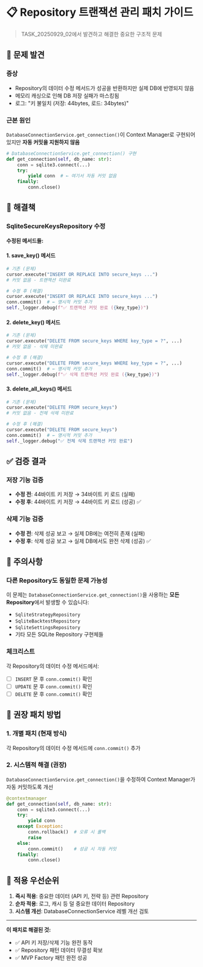 # 📋 Repository 트랜잭션 관리 패치 가이드
>
> TASK_20250929_02에서 발견하고 해결한 중요한 구조적 문제

## 🎯 문제 발견

### 증상

- Repository의 데이터 수정 메서드가 성공을 반환하지만 실제 DB에 반영되지 않음
- 메모리 캐싱으로 인해 DB 저장 실패가 마스킹됨
- 로그: "키 불일치 (저장: 44bytes, 로드: 34bytes)"

### 근본 원인

`DatabaseConnectionService.get_connection()`이 Context Manager로 구현되어 있지만 **자동 커밋을 지원하지 않음**

```python
# DatabaseConnectionService.get_connection() 구현
def get_connection(self, db_name: str):
    conn = sqlite3.connect(...)
    try:
        yield conn  # ← 여기서 자동 커밋 없음
    finally:
        conn.close()
```

## 🔧 해결책

### SqliteSecureKeysRepository 수정

**수정된 메서드들:**

#### 1. save_key() 메서드

```python
# 기존 (문제)
cursor.execute("INSERT OR REPLACE INTO secure_keys ...")
# 커밋 없음 - 트랜잭션 미완료

# 수정 후 (해결)
cursor.execute("INSERT OR REPLACE INTO secure_keys ...")
conn.commit()  # ← 명시적 커밋 추가
self._logger.debug(f"✅ 트랜잭션 커밋 완료 ({key_type})")
```

#### 2. delete_key() 메서드

```python
# 기존 (문제)
cursor.execute("DELETE FROM secure_keys WHERE key_type = ?", ...)
# 커밋 없음 - 삭제 미완료

# 수정 후 (해결)
cursor.execute("DELETE FROM secure_keys WHERE key_type = ?", ...)
conn.commit()  # ← 명시적 커밋 추가
self._logger.debug(f"✅ 삭제 트랜잭션 커밋 완료 ({key_type})")
```

#### 3. delete_all_keys() 메서드

```python
# 기존 (문제)
cursor.execute("DELETE FROM secure_keys")
# 커밋 없음 - 전체 삭제 미완료

# 수정 후 (해결)
cursor.execute("DELETE FROM secure_keys")
conn.commit()  # ← 명시적 커밋 추가
self._logger.debug("✅ 전체 삭제 트랜잭션 커밋 완료")
```

## ✅ 검증 결과

### 저장 기능 검증

- **수정 전**: 44바이트 키 저장 → 34바이트 키 로드 (실패)
- **수정 후**: 44바이트 키 저장 → 44바이트 키 로드 (성공) ✅

### 삭제 기능 검증

- **수정 전**: 삭제 성공 보고 → 실제 DB에는 여전히 존재 (실패)
- **수정 후**: 삭제 성공 보고 → 실제 DB에서도 완전 삭제 (성공) ✅

## 🚨 주의사항

### 다른 Repository도 동일한 문제 가능성

이 문제는 `DatabaseConnectionService.get_connection()`을 사용하는 **모든 Repository**에서 발생할 수 있습니다:

- `SqliteStrategyRepository`
- `SqliteBacktestRepository`
- `SqliteSettingsRepository`
- 기타 모든 SQLite Repository 구현체들

### 체크리스트

각 Repository의 데이터 수정 메서드에서:

- [ ] `INSERT` 문 후 `conn.commit()` 확인
- [ ] `UPDATE` 문 후 `conn.commit()` 확인
- [ ] `DELETE` 문 후 `conn.commit()` 확인

## 🔧 권장 패치 방법

### 1. 개별 패치 (현재 방식)

각 Repository의 데이터 수정 메서드에 `conn.commit()` 추가

### 2. 시스템적 해결 (권장)

`DatabaseConnectionService.get_connection()`을 수정하여 Context Manager가 자동 커밋하도록 개선

```python
@contextmanager
def get_connection(self, db_name: str):
    conn = sqlite3.connect(...)
    try:
        yield conn
    except Exception:
        conn.rollback()  # 오류 시 롤백
        raise
    else:
        conn.commit()    # 성공 시 자동 커밋
    finally:
        conn.close()
```

## 🎯 적용 우선순위

1. **즉시 적용**: 중요한 데이터 (API 키, 전략 등) 관련 Repository
2. **순차 적용**: 로그, 캐시 등 덜 중요한 데이터 Repository
3. **시스템 개선**: DatabaseConnectionService 레벨 개선 검토

---

**이 패치로 해결된 것:**

- ✅ API 키 저장/삭제 기능 완전 동작
- ✅ Repository 패턴 데이터 무결성 확보
- ✅ MVP Factory 패턴 완전 성공
